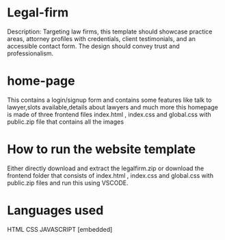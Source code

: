 # Legal-firm
Description: Targeting law firms, this template should showcase practice areas, attorney profiles with credentials, client testimonials, and an accessible contact form. The design should convey trust and professionalism.
# home-page
This contains a login/signup form and contains some features like talk to lawyer,slots available,details about lawyers and much more
this homepage is made of three frontend files index.html , index.css and global.css with public.zip file that contains all the images
# How to run the website template
Either directly download and extract the legalfirm.zip 
or
download the frontend folder that consists of index.html , index.css and global.css with public.zip files
and run this using VSCODE.
# Languages used
HTML
CSS
JAVASCRIPT [embedded]

